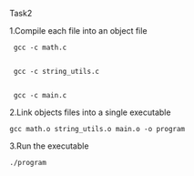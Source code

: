 Task2

1.Compile each file into an object file

    
     gcc -c math.c
    
    
     gcc -c string_utils.c
    
    
     gcc -c main.c

2.Link objects files into a single executable


    gcc math.o string_utils.o main.o -o program
    
    
3.Run the executable

    ./program
